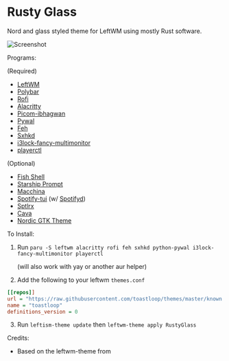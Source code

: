 # Rusty Glass

Nord and glass styled theme for LeftWM using mostly Rust software.

![Screenshot](https://raw.githubusercontent.com/toastloop/leftwm-nord/master/desktop.jpg)

Programs:

(Required)
- [LeftWM](https://github.com/leftwm/leftwm)
- [Polybar](https://github.com/polybar/polybar)
- [Rofi](https://github.com/davatorium/rofi)
- [Alacritty](https://github.com/alacritty/alacritty)
- [Picom-ibhagwan](https://github.com/ibhagwan/picom)
- [Pywal](https://github.com/dylanaraps/pywal)
- [Feh](https://github.com/derf/feh)
- [Sxhkd](https://github.com/baskerville/sxhkd)
- [i3lock-fancy-multimonitor](https://github.com/guimeira/i3lock-fancy-multimonitor)
- [playerctl](https://github.com/altdesktop/playerctl)

(Optional)
- [Fish Shell](https://fishshell.com/)
- [Starship Prompt](https://starship.rs/)
- [Macchina](https://github.com/macchina-cli/macchina)
- [Spotify-tui](https://github.com/Rigellute/spotify-tui) (w/ [Spotifyd](https://github.com/Spotifyd/spotifyd))
- [Sptlrx](https://github.com/raitonoberu/sptlrx)
- [Cava](https://github.com/karlstav/cava)
- [Nordic GTK Theme](https://github.com/EliverLara/Nordic)


To Install:

1. Run `paru -S leftwm alacritty rofi feh sxhkd python-pywal i3lock-fancy-multimonitor playerctl` 

    (will also work with yay or another aur helper)

2. Add the following to your leftwm `themes.conf` 
```ini
[[repos]]
url = "https://raw.githubusercontent.com/toastloop/themes/master/known.toml"
name = "toastloop"
definitions_version = 0
```
3. Run `leftism-theme update` then `leftwm-theme apply RustyGlass`


Credits:

- Based on the leftwm-theme from 